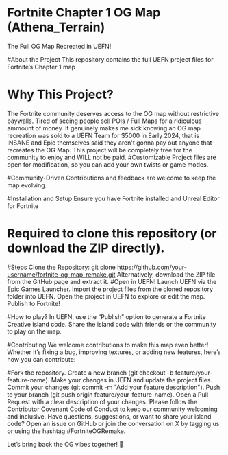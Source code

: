 # Fortnite Chapter 1 OG Map (Athena_Terrain)
The Full OG Map Recreated in UEFN!

#About the Project
This repository contains the full UEFN project files for Fortnite’s Chapter 1 map
# Why This Project?
The Fortnite community deserves access to the OG map without restrictive paywalls. Tired of seeing people sell POIs / Full Maps for a ridiculous ammount of money. It genuinely makes me sick knowing an OG map recreation was sold to a UEFN Team for $5000 in Early 2024, that is INSANE and Epic themselves said they aren't gonna pay out anyone that recreates the OG Map. This project will be completely free for the community to enjoy and WILL not be paid.
#Customizable
Project files are open for modification, so you can add your own twists or game modes.

#Community-Driven
Contributions and feedback are welcome to keep the map evolving.

#Installation and Setup
Ensure you have Fortnite installed and Unreal Editor for Fortnite


# Required to clone this repository (or download the ZIP directly).
#Steps
Clone the Repository:
git clone https://github.com/your-username/fortnite-og-map-remake.git
Alternatively, download the ZIP file from the GitHub page and extract it.
#Open in UEFN!
Launch UEFN via the Epic Games Launcher.
Import the project files from the cloned repository folder into UEFN.
Open the project in UEFN to explore or edit the map.
Publish to Fortnite!

#How to play?
In UEFN, use the “Publish” option to generate a Fortnite Creative island code.
Share the island code with friends or the community to play on the map.

#Contributing
We welcome contributions to make this map even better! Whether it’s fixing a bug, improving textures, or adding new features, here’s how you can contribute:





#Fork the repository.
Create a new branch (git checkout -b feature/your-feature-name).
Make your changes in UEFN and update the project files.
Commit your changes (git commit -m "Add your feature description").
Push to your branch (git push origin feature/your-feature-name).
Open a Pull Request with a clear description of your changes.
Please follow the Contributor Covenant Code of Conduct to keep our community welcoming and inclusive.
Have questions, suggestions, or want to share your island code? Open an issue on GitHub or join the conversation on X by tagging us or using the hashtag #FortniteOGRemake.

Let’s bring back the OG vibes together! 🌟
